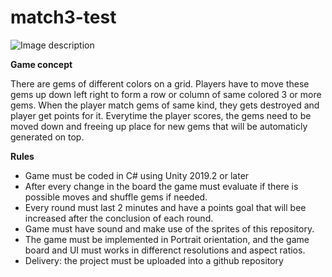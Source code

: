 # match3-test

![Image description](https://raw.githubusercontent.com/PlayKids/match3-test/master/ComboGif.gif?token=ACIXP4Y4NCTOIHSWPRWIE3C65JSLU)

**Game concept**

There are gems of different colors on a grid. Players have to move these gems up down left right to form a row or column of same colored 3 or more gems. When the player match gems of same kind, they gets destroyed and player get points for it. 
Everytime the player scores, the gems need to be moved down and freeing up place for new gems that will be automaticly generated on top.

**Rules**

- Game must be coded in C# using Unity 2019.2 or later
- After every change in the board the game must evaluate if there is possible moves and shuffle gems if needed.
- Every round must last 2 minutes and have a points goal that will bee increased after the conclusion of each round.
- Game must have sound and make use of the sprites of this repository. 
- The game must be implemented in Portrait orientation, and the game board and UI must works in differenct resolutions and aspect ratios.
- Delivery: the project must be uploaded into a github repository
